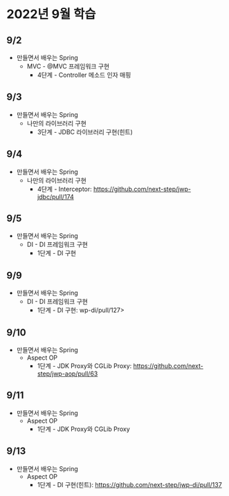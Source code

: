 # 2022년 9월 학습

## 9/2

- 만들면서 배우는 Spring
  - MVC - @MVC 프레임워크 구현
    - 4단계 - Controller 메소드 인자 매핑

## 9/3

- 만들면서 배우는 Spring
  - 나만의 라이브러리 구현
    - 3단계 - JDBC 라이브러리 구현(힌트)

## 9/4

- 만들면서 배우는 Spring
  - 나만의 라이브러리 구현
    - 4단계 - Interceptor: <https://github.com/next-step/jwp-jdbc/pull/174>

## 9/5

- 만들면서 배우는 Spring
  - DI - DI 프레임워크 구현
    - 1단계 - DI 구현

## 9/9

- 만들면서 배우는 Spring
  - DI - DI 프레임워크 구현
    - 1단계 - DI 구현: wp-di/pull/127>

## 9/10

- 만들면서 배우는 Spring
  - Aspect OP
    - 1단계 - JDK Proxy와 CGLib Proxy: <https://github.com/next-step/jwp-aop/pull/63>

## 9/11

- 만들면서 배우는 Spring
  - Aspect OP
    - 1단계 - JDK Proxy와 CGLib Proxy

## 9/13

- 만들면서 배우는 Spring
  - Aspect OP
    - 1단계 - DI 구현(힌트): <https://github.com/next-step/jwp-di/pull/137>
